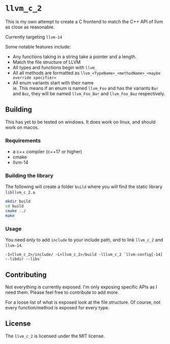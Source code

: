 # `llvm_c_2`

This is my own attempt to create a C frontend to match the C++ API of llvm as close as reasonable.

Currently targeting `llvm-14`

Some notable features include:

- Any functions taking in a string take a pointer and a length.
- Match the file structure of LLVM
- All types and functions begin with `llvm_`
- All all methods are formatted as `llvm_<TypeName>_<methodName>_<maybe override specifier>`
- All enum variants start with their name
  <br/>ie. This means if an enum is named `llvm_Foo` and has the variants `Bar` and `Baz`, they will be named `llvm_Foo_Bar` and `llvm_Foo_Baz` respectively.

## Building

This has yet to be tested on windows.
It does work on linux, and should work on macos.

### Requirements

- a c++ compiler (c++17 or higher)
- cmake
- llvm-14

### Building the library

The following will create a folder `build` where you will find the static library `libllvm_c_2.a`.

```sh
mkdir build
cd build
cmake ../
make
```

### Usage

You need only to add `include` to your include path, and to link `llvm_c_2` and `llvm-14`.

```
-I<llvm_c_2>/include/ -L<llvm_c_2>/build -lllvm_c_2 `llvm-config[-14] --libdir --libs`
```

## Contributing

Not everything is currently exposed. I'm only exposing specific APIs as I need them. Please feel free to contribute to add more.

For a loose list of what is exposed look at the file structure. Of course, not every function/method is exposed for every type.

## License

The `llvm_c_2` is licensed under the MIT license.
